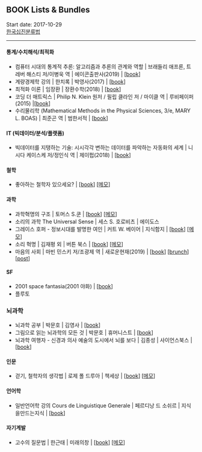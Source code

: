 ## BOOK Lists & Bundles 
Start date: 2017-10-29 <br>
[한국십진분류법](https://ko.wikipedia.org/wiki/%ED%95%9C%EA%B5%AD%EC%8B%AD%EC%A7%84%EB%B6%84%EB%A5%98%EB%B2%95)
<hr/>

#### 통계/수치해석/최적화
* 컴퓨터 시대의 통계적 추론: 알고리즘과 추론의 관계와 역할 | 브래들리 애프론, 트레버 해스티 저/이병욱 역 | 에이콘출판사(2019) | [[book](http://www.yes24.com/Product/Goods/71829251)]
* 계량경제학 강의 | 한치록 | 박영사(2017) | [[book](http://www.yes24.com/Product/Goods/36418498)]
* 최적화 이론 | 임장환 | 장환수학(2018) | [[book](http://www.yes24.com/Product/Goods/64087284)]
* 코딩 더 매트릭스 | Philip N. Klein 원저 / 필립 클라인 저 / 마이클 역 | 루비페이퍼(2015) |[[book]( http://www.yes24.com/Product/Goods/17967245)]
* 수리물리학  (Mathematical Methods in the Physical Sciences, 3/e, MARY L. BOAS) | 최준곤 역 | 범한서적 | [[book](http://www.yes24.com/Product/Goods/70238375)]

#### IT (빅데이터/분석/플랫폼)
* 빅데이터를 지탱하는 기술: 시시각각 변하는 데이터를 파악하는 자동화의 세계 | 니시다 케이스케 저/정인식 역 | 제이펍(2018) | [[book](http://www.yes24.com/Product/Goods/66277191)]

#### 철학
* 좋아하는 철학자 있으세요? | [[book](http://www.kyobobook.co.kr/product/detailViewKor.laf?barcode=9791157524990)] [[메모](https://github.com/knlee-voice/BookNotes/blob/master/9791157524990_171029.md)]

#### 과학
* 과학혁명의 구조 | 토머스 S.쿤 | [[book](http://www.kyobobook.co.kr/product/detailViewKor.laf?barcode=9788972915546)] [[메모](https://github.com/knlee-voice/BookNotes/blob/master/9788972915546_171212.md)]
* 소리의 과학 The Universal Sense | 세스 S. 호로비츠 | 에이도스  
* 그레이스 호퍼 - 정보시대를 발명한 여인 | 커트 W. 베이어 | 지식함지 | [[book](http://www.kyobobook.co.kr/product/detailViewKor.laf?barcode=9791195258499)] [[메모](https://github.com/knlee-voice/BookNotes/blob/master/9791195258499_180225.md)]
* 소리 혁명 | 김재평 외 | 버튼 북스 | [[book](http://www.kyobobook.co.kr/product/detailViewKor.laf?barcode=9791187320180)] [[메모](https://github.com/knlee-voice/BookNotes/blob/master/9791187320180_180418.md)]
* 마음의 사회 | 마빈 민스키 저/조광제 역 | 새로운현재(2019) | [[book](http://www.yes24.com/Product/Goods/69318285)] [[brunch](https://brunch.co.kr/@minnation/888)] [[post](https://m.post.naver.com/viewer/postView.nhn?volumeNo=17909791)]  

#### SF
* 2001 space fantasia(2001 야화) | [[book](http://www.kyobobook.co.kr/product/detailViewKor.laf?barcode=9788959192588)]
* 플루토

### 뇌과학
* 뇌과학 공부 | 박문호 | 김영사 | [[book](http://www.kyobobook.co.kr/product/detailViewKor.laf?ejkGb=KOR&mallGb=KOR&barcode=9788934979517)]
* 그림으로 읽는 뇌과학의 모든 것 | 박문호 | 휴머니스트 | [[book](http://www.kyobobook.co.kr/product/detailViewKor.laf?ejkGb=KOR&mallGb=KOR&barcode=9788958625957)]
* 뇌과학 여행자 - 신경과 의사 예술의 도시에서 뇌를 보다 | 김종성 | 사이언스북스 | [[book](http://www.kyobobook.co.kr/product/detailViewKor.laf?barcode=9788983715593)]

#### 인문
* 걷기, 철학자의 생각법 | 로제 폴 드루아 | 책세상 | [[book](http://www.kyobobook.co.kr/product/detailViewKor.laf?barcode=9791159311437)] [[메모](https://github.com/knlee-voice/BookNotes/blob/master/100_171222.md)]

#### 언어학
* 일반언어학 강의 Cours de Linguistique Generale | 페르디낭 드 소쉬르 | 지식을만드는지식 | [[book](http://www.yes24.com/Product/Goods/6281268)]

#### 자기계발
* 고수의 질문법 | 한근태 | 미래의창 | [[book](http://www.yes24.com/Product/Goods/58954867)] [[메모](https://github.com/knlee-voice/BookNotes/blob/master/9788959894987_180516.md)]

